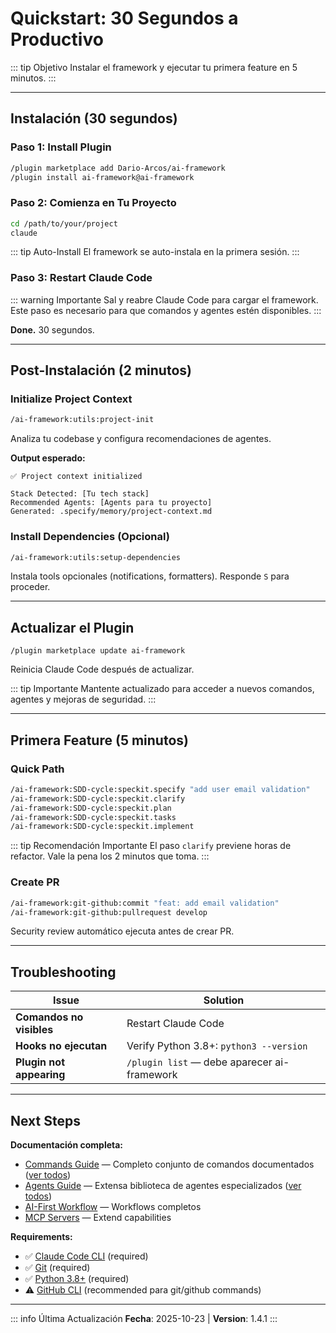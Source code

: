 # Quickstart: 30 Segundos a Productivo

::: tip Objetivo
Instalar el framework y ejecutar tu primera feature en 5 minutos.
:::

---

## Instalación (30 segundos)

### Paso 1: Install Plugin

```bash
/plugin marketplace add Dario-Arcos/ai-framework
/plugin install ai-framework@ai-framework
```

### Paso 2: Comienza en Tu Proyecto

```bash
cd /path/to/your/project
claude
```

::: tip Auto-Install
El framework se auto-instala en la primera sesión.
:::

### Paso 3: Restart Claude Code

::: warning Importante
Sal y reabre Claude Code para cargar el framework. Este paso es necesario para que comandos y agentes estén disponibles.
:::

**Done.** 30 segundos.

---

## Post-Instalación (2 minutos)

### Initialize Project Context

```bash
/ai-framework:utils:project-init
```

Analiza tu codebase y configura recomendaciones de agentes.

**Output esperado:**

```text
✅ Project context initialized

Stack Detected: [Tu tech stack]
Recommended Agents: [Agents para tu proyecto]
Generated: .specify/memory/project-context.md
```

### Install Dependencies (Opcional)

```bash
/ai-framework:utils:setup-dependencies
```

Instala tools opcionales (notifications, formatters). Responde `S` para proceder.

---

## Actualizar el Plugin

```
/plugin marketplace update ai-framework
```

Reinicia Claude Code después de actualizar.

::: tip Importante
Mantente actualizado para acceder a nuevos comandos, agentes y mejoras de seguridad.
:::

---

## Primera Feature (5 minutos)

### Quick Path

```bash
/ai-framework:SDD-cycle:speckit.specify "add user email validation"
/ai-framework:SDD-cycle:speckit.clarify
/ai-framework:SDD-cycle:speckit.plan
/ai-framework:SDD-cycle:speckit.tasks
/ai-framework:SDD-cycle:speckit.implement
```

::: tip Recomendación Importante
El paso `clarify` previene horas de refactor. Vale la pena los 2 minutos que toma.
:::

### Create PR

```bash
/ai-framework:git-github:commit "feat: add email validation"
/ai-framework:git-github:pullrequest develop
```

Security review automático ejecuta antes de crear PR.

---

## Troubleshooting

| Issue                    | Solution                                    |
| ------------------------ | ------------------------------------------- |
| **Comandos no visibles** | Restart Claude Code                         |
| **Hooks no ejecutan**    | Verify Python 3.8+: `python3 --version`     |
| **Plugin not appearing** | `/plugin list` — debe aparecer ai-framework |

---

## Next Steps

**Documentación completa:**

- [Commands Guide](./commands-guide.md) — Completo conjunto de comandos documentados ([ver todos](./commands-guide))
- [Agents Guide](./agents-guide.md) — Extensa biblioteca de agentes especializados ([ver todos](./agents-guide))
- [AI-First Workflow](./ai-first-workflow.md) — Workflows completos
- [MCP Servers](./mcp-servers.md) — Extend capabilities

**Requirements:**

- ✅ [Claude Code CLI](https://docs.claude.com/en/docs/claude-code/installation) (required)
- ✅ [Git](https://git-scm.com/downloads) (required)
- ✅ [Python 3.8+](https://www.python.org/downloads/) (required)
- ⚠️ [GitHub CLI](https://cli.github.com/) (recommended para git/github commands)

---

::: info Última Actualización
**Fecha**: 2025-10-23 | **Version**: 1.4.1
:::
